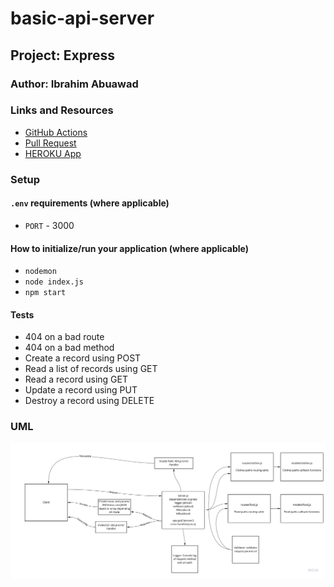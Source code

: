 # basic-api-server

## Project: Express

### Author: Ibrahim Abuawad

### Links and Resources

- [GitHub Actions](https://github.com/IbrahimAbuawad/basic-express-server/actions) 
- [Pull Request](https://github.com/IbrahimAbuawad/basic-express-server/pull/1)
- [HEROKU App](https://ibrahimawad-basic-express-serv.herokuapp.com)

### Setup

#### `.env` requirements (where applicable)

- `PORT` - 3000

#### How to initialize/run your application (where applicable)

- `nodemon`
- `node index.js`
- `npm start`


#### Tests

- 404 on a bad route
- 404 on a bad method
- Create a record using POST
- Read a list of records using GET
- Read a record using GET
- Update a record using PUT
- Destroy a record using DELETE

### UML

![UML](./UML_Basic_Api_Server.jpg)
